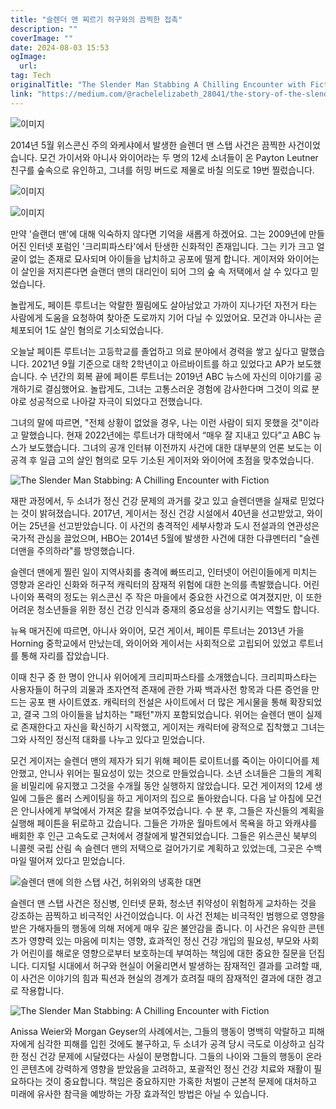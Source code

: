 ```yaml
---
title: "슬렌더 맨 찌르기 허구와의 끔찍한 접촉"
description: ""
coverImage: ""
date: 2024-08-03 15:53
ogImage: 
  url: 
tag: Tech
originalTitle: "The Slender Man Stabbing A Chilling Encounter with Fiction"
link: "https://medium.com/@rachelelizabeth_28041/the-story-of-the-slender-man-stabbing-d63609bc487c"
---
```




![이미지](/assets/img/TheSlenderManStabbingAChillingEncounterwithFiction_0.png)

2014년 5월 위스콘신 주의 와케샤에서 발생한 슬렌더 맨 스탭 사건은 끔찍한 사건이었습니다. 모건 가이서와 아니사 와이어라는 두 명의 12세 소녀들이 온 Payton Leutner 친구를 숲속으로 유인하고, 그녀를 허밍 버드로 제물로 바칠 의도로 19번 찔렀습니다.

![이미지](/assets/img/TheSlenderManStabbingAChillingEncounterwithFiction_1.png)

![이미지](/assets/img/TheSlenderManStabbingAChillingEncounterwithFiction_2.png)

<div class="content-ad"></div>

만약 '슬랜더 맨'에 대해 익숙하지 않다면 기억을 새롭게 하겠어요. 그는 2009년에 만들어진 인터넷 포럼인 '크리피파스타'에서 탄생한 신화적인 존재입니다. 그는 키가 크고 얼굴이 없는 존재로 묘사되며 아이들을 납치하고 공포에 떨게 합니다. 게이저와 와이어는 이 살인을 저지른다면 슬랜더 맨의 대리인이 되어 그의 숲 속 저택에서 살 수 있다고 믿었습니다.

놀랍게도, 페이튼 루트너는 악랄한 찔림에도 살아남았고 가까이 지나가던 자전거 타는 사람에게 도움을 요청하여 찾아준 도로까지 기어 다닐 수 있었어요. 모건과 아니사는 곧 체포되어 1도 살인 혐의로 기소되었습니다.

오늘날 페이튼 루트너는 고등학교를 졸업하고 의료 분야에서 경력을 쌓고 싶다고 말했습니다. 2021년 9월 기준으로 대학 2학년이고 아르바이트를 하고 있었다고 AP가 보도했습니다. 수 년간의 회복 끝에 페이튼 루트너는 2019년 ABC 뉴스에 자신의 이야기를 공개하기로 결심했어요. 놀랍게도, 그녀는 고통스러운 경험에 감사한다며 그것이 의료 분야로 성공적으로 나아갈 자극이 되었다고 전했습니다.

그녀의 말에 따르면, "전체 상황이 없었을 경우, 나는 이런 사람이 되지 못했을 것"이라고 말했습니다. 현재 2022년에는 루트너가 대학에서 “매우 잘 지내고 있다”고 ABC 뉴스가 보도했습니다. 그녀의 공개 인터뷰 이전까지 사건에 대한 대부분의 언론 보도는 이 공격 후 일급 고의 살인 혐의로 모두 기소된 게이저와 와이어에 초점을 맞추었습니다.

<div class="content-ad"></div>

![The Slender Man Stabbing: A Chilling Encounter with Fiction](/assets/img/TheSlenderManStabbingAChillingEncounterwithFiction_3.png)

재판 과정에서, 두 소녀가 정신 건강 문제의 과거를 갖고 있고 슬렌더맨을 실재로 믿었다는 것이 밝혀졌습니다. 2017년, 게이서는 정신 건강 시설에서 40년을 선고받았고, 와이어는 25년을 선고받았습니다. 이 사건의 충격적인 세부사항과 도시 전설과의 연관성은 국가적 관심을 끌었으며, HBO는 2014년 5월에 발생한 사건에 대한 다큐멘터리 "슬렌더맨을 주의하라"를 방영했습니다.

슬렌더 맨에게 찔린 일이 지역사회를 충격에 빠뜨리고, 인터넷이 어린이들에게 미치는 영향과 온라인 신화와 허구적 캐릭터의 잠재적 위험에 대한 논의를 촉발했습니다. 어린 나이와 폭력의 정도는 위스콘신 주 작은 마을에서 중요한 사건으로 여겨졌지만, 이 또한 어려운 청소년들을 위한 정신 건강 인식과 중재의 중요성을 상기시키는 역할도 합니다.

뉴욕 매거진에 따르면, 아니사 와이어, 모건 게이서, 페이튼 루트너는 2013년 가을 Horning 중학교에서 만났는데, 와이어와 게이서는 사회적으로 고립되어 있었고 루트너를 통해 자리를 잡았습니다.

<div class="content-ad"></div>

이때 친구 중 한 명이 안니사 위어에게 크리피파스타를 소개했습니다. 크리피파스타는 사용자들이 허구의 괴물과 초자연적 존재에 관한 가짜 백과사전 항목과 다른 증언을 만드는 공포 팬 사이트였죠. 캐릭터의 전설은 사이트에서 더 많은 게시물을 통해 확장되었고, 결국 그의 아이들을 납치하는 "패턴"까지 포함되었습니다. 위어는 슬렌더 맨이 실제로 존재한다고 자신을 확신하기 시작했고, 게이저는 캐릭터에 광적으로 집착했고 그녀는 그와 사적인 정신적 대화를 나누고 있다고 믿었습니다.

모건 게이저는 슬렌더 맨의 제자가 되기 위해 페이튼 로이트너를 죽이는 아이디어를 제안했고, 안니사 위어는 필요성이 있는 것으로 만들었습니다. 소년 소녀들은 그들의 계획을 비밀리에 유지했고 그것을 수개월 동안 실행하지 않았습니다. 모건 게이저의 12세 생일에 그들은 롤러 스케이팅을 하고 게이저의 집으로 돌아왔습니다. 다음 날 아침에 모건은 안니사에게 부엌에서 가져온 칼을 보여주었습니다. 수 분 후, 그들은 자신들의 계획을 실행해 페이튼을 뒤로하고 갔습니다. 그들은 가까운 월마트에서 목욕을 하고 와캐샤를 배회한 후 인근 고속도로 근처에서 경찰에게 발견되었습니다. 그들은 위스콘신 북부의 니콜렛 국립 산림 속 슬렌더 맨의 저택으로 걸어가기로 계획하고 있었는데, 그곳은 수백 마일 떨어져 있다고 믿었습니다.

![슬렌더 맨에 의한 스탭 사건, 허위와의 냉혹한 대면](/assets/img/TheSlenderManStabbingAChillingEncounterwithFiction_4.png)

슬렌더 맨 스탭 사건은 정신병, 인터넷 문화, 청소년 취약성이 위험하게 교차하는 것을 강조하는 끔찍하고 비극적인 사건이었습니다. 이 사건 전체는 비극적인 범행으로 영향을 받은 가해자들의 행동에 의해 저에게 매우 깊은 불안감을 줍니다. 이 사건은 유익한 콘텐츠가 영향력 있는 마음에 미치는 영향, 효과적인 정신 건강 개입의 필요성, 부모와 사회가 어린이를 해로운 영향으로부터 보호하는데 부여하는 책임에 대한 중요한 질문을 던집니다. 디지털 시대에서 허구와 현실이 어울리면서 발생하는 잠재적인 결과를 고려할 때, 이 사건은 이야기의 힘과 픽션과 현실의 경계가 흐려질 때의 잠재적인 결과에 대한 경고로 작용합니다.

<div class="content-ad"></div>

![The Slender Man Stabbing: A Chilling Encounter with Fiction](/assets/img/TheSlenderManStabbingAChillingEncounterwithFiction_5.png)

Anissa Weier와 Morgan Geyser의 사례에서는, 그들의 행동이 명백히 악랄하고 피해자에게 심각한 피해를 입힌 것에도 불구하고, 두 소녀가 공격 당시 극도로 이상하고 심각한 정신 건강 문제에 시달렸다는 사실이 분명합니다. 그들의 나이와 그들의 행동이 온라인 콘텐츠에 강력하게 영향을 받았음을 고려하고, 포괄적인 정신 건강 치료와 재활이 필요하다는 것이 중요합니다. 책임은 중요하지만 가혹한 처벌이 근본적 문제에 대처하고 미래에 유사한 참극을 예방하는 가장 효과적인 방법은 아닐 수 있습니다.
